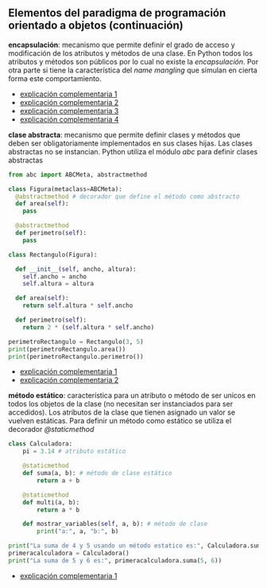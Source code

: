 ## Elementos del paradigma de programación orientado a objetos (continuación)

**encapsulación**: mecanismo que permite definir el grado de acceso y modificación de los atributos y métodos de una clase. En Python todos los atributos y métodos son públicos por lo cual no existe la *encapsulación*. Por otra parte si tiene la característica del *name mangling* que simulan en cierta forma este comportamiento.

- [explicación complementaria 1](https://stackoverflow.com/questions/62688315/private-attributes-in-python-and-pep8)
- [explicación complementaria 2](https://stackoverflow.com/questions/1641219/does-python-have-private-variables-in-classes)
- [explicación complementaria 3](https://stackoverflow.com/questions/64579610/how-does-the-concept-of-encapsulation-work-in-python?noredirect=1#comment114190784_64579610)
- [explicación complementaria 4](https://www.genbeta.com/desarrollo/cazadores-de-mitos-las-propiedades-privadas-en-python)

**clase abstracta**: mecanismo que permite definir clases y métodos que deben ser obligatoriamente implementados en sus clases hijas. Las clases abstractas no se instancian. Python utiliza el módulo *abc* para definir clases abstractas

```python
from abc import ABCMeta, abstractmethod

class Figura(metaclass=ABCMeta):
  @abstractmethod # decorador que define el método como abstracto
  def area(self):
    pass

  @abstractmethod
  def perimetro(self):
    pass

class Rectangulo(Figura):

  def __init__(self, ancho, altura):
    self.ancho = ancho
    self.altura = altura

  def area(self):
    return self.altura * self.ancho

  def perimetro(self):
    return 2 * (self.altura * self.ancho)

perimetroRectangulo = Rectangulo(3, 5)
print(perimetroRectangulo.area())
print(perimetroRectangulo.perimetro())
```

- [explicación complementaria 1](https://www.youtube.com/watch?v=H9SnCQvoNHk)
- [explicación complementaria 2](https://www.3engine.net/wp/2015/02/clases-abstractas-en-python/)

**método estático**: característica para un atributo o método de ser unicos en todos los objetos de la clase (no necesitan ser instanciados para ser accedidos). Los atributos de la clase que tienen asignado un valor se vuelven estáticas. Para definir un método como estático se utiliza el decorador *@staticmethod* 

```python
class Calculadora:
    pi = 3.14 # atributo estático

    @staticmethod
    def suma(a, b): # método de clase estático
        return a + b

    @staticmethod
    def multi(a, b):
        return a * b

    def mostrar_variables(self, a, b): # método de clase 
        print("a:", a, "b:", b)

print("La suma de 4 y 5 usando un método estatico es:", Calculadora.suma(4, 5))
primeracalculadora = Calculadora()
print("La suma de 5 y 6 es:", primeracalculadora.suma(5, 6))
```

- [explicación complementaria 1](https://blog.nearsoftjobs.com/tipos-de-m%C3%A9todos-en-python-cls-vs-self-d6da1e08efa8)

